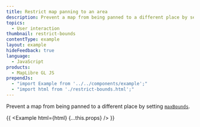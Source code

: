 ```yaml
---
title: Restrict map panning to an area
description: Prevent a map from being panned to a different place by setting maxBounds.
topics:
  - User interaction
thumbnail: restrict-bounds
contentType: example
layout: example
hideFeedback: true
language:
  - JavaScript
products:
  - MapLibre GL JS
prependJs:
  - "import Example from '../../components/example';"
  - "import html from './restrict-bounds.html';"
---
```


Prevent a map from being panned to a different place by setting [`maxBounds`](https://u-n-l.github.io/unl-map-js-docs/api/map/#map#setmaxbounds).

{{ <Example html={html} {...this.props} /> }}

